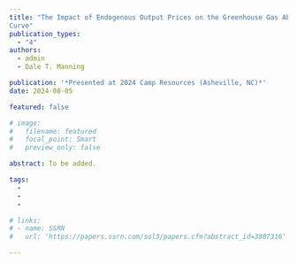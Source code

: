 ```yaml
---
title: "The Impact of Endogenous Output Prices on the Greenhouse Gas Abatement Supply
Curve"
publication_types:
  - "4"
authors:
  - admin
  - Dale T. Manning

publication: '*Presented at 2024 Camp Resources (Asheville, NC)*'
date: 2024-08-05

featured: false

# image:
#   filename: featured
#   focal_point: Smart
#   preview_only: false

abstract: To be added.

tags:
  -  
  -  
  - 

# links:
# - name: SSRN
#   url: 'https://papers.ssrn.com/sol3/papers.cfm?abstract_id=3807316'

---
```

